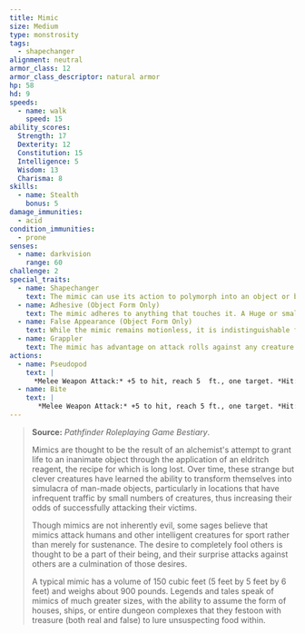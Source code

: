 ```yaml
---
title: Mimic
size: Medium
type: monstrosity
tags:
  - shapechanger
alignment: neutral
armor_class: 12
armor_class_descriptor: natural armor
hp: 58
hd: 9
speeds:
  - name: walk
    speed: 15
ability_scores:
  Strength: 17
  Dexterity: 12
  Constitution: 15
  Intelligence: 5
  Wisdom: 13
  Charisma: 8
skills:
  - name: Stealth
    bonus: 5
damage_immunities:
  - acid
condition_immunities:
  - prone
senses:
  - name: darkvision
    range: 60
challenge: 2
special_traits:
  - name: Shapechanger
    text: The mimic can use its action to polymorph into an object or back into its true, amorphous form. Its statistics are the same in each form. Any equipment it is wearing or carrying isn't transformed. It reverts to its true form if it dies.
  - name: Adhesive (Object Form Only)
    text: The mimic adheres to anything that touches it. A Huge or smaller creature adhered to the mimic is also grappled by it (escape DC  13). Ability checks made to escape this grapple have disadvantage.
  - name: False Appearance (Object Form Only)
    text: While the mimic remains motionless, it is indistinguishable from an ordinary object.
  - name: Grappler
    text: The mimic has advantage on attack rolls against any creature grappled by it.
actions:
  - name: Pseudopod
    text: |
      *Melee Weapon Attack:* +5 to hit, reach 5  ft., one target. *Hit:* 7 (1d8 + 3) bludgeoning damage. If the mimic is in object form, the target is subjected to its Adhesive trait.
  - name: Bite
    text: |
       *Melee Weapon Attack:* +5 to hit, reach 5 ft., one target. *Hit:* 7 (1d8 + 3) piercing damage plus 4 (1d8) acid damage.
---
```


> **Source:** *Pathfinder Roleplaying Game Bestiary*.
>
> Mimics are thought to be the result of an alchemist's attempt to grant life to an inanimate object through the application of an eldritch reagent, the recipe for which is long lost. Over time, these strange but clever creatures have learned the ability to transform themselves into simulacra of man-made objects, particularly in locations that have infrequent traffic by small numbers of creatures, thus increasing their odds of successfully attacking their victims.
>
> Though mimics are not inherently evil, some sages believe that mimics attack humans and other intelligent creatures for sport rather than merely for sustenance. The desire to completely fool others is thought to be a part of their being, and their surprise attacks against others are a culmination of those desires.
>
> A typical mimic has a volume of 150 cubic feet (5 feet by 5 feet by 6 feet) and weighs about 900 pounds. Legends and tales speak of mimics of much greater sizes, with the ability to assume the form of houses, ships, or entire dungeon complexes that they festoon with treasure (both real and false) to lure unsuspecting food within.
